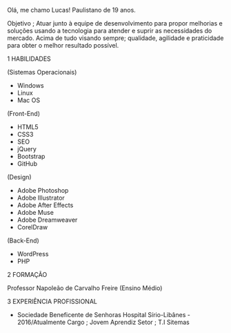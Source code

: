 Olá, me chamo Lucas! Paulistano de 19 anos.

Objetivo ; Atuar junto à equipe de desenvolvimento para propor melhorias e soluções usando a tecnologia para atender e suprir as necessidades do mercado. Acima de tudo visando sempre; qualidade, agilidade e praticidade para obter o melhor resultado possível.

1 HABILIDADES

(Sistemas Operacionais)

- Windows
- Linux 
- Mac OS

(Front-End)

- HTML5
- CSS3
- SEO
- jQuery
- Bootstrap
- GitHub

(Design)

- Adobe Photoshop
- Adobe Illustrator
- Adobe After Effects
- Adobe Muse
- Adobe Dreamweaver
- CorelDraw

(Back-End)

- WordPress
- PHP


2 FORMAÇÃO

Professor Napoleão de Carvalho Freire (Ensino Médio)

3 EXPERIÊNCIA PROFISSIONAL

- Sociedade Beneficente de Senhoras Hospital Sírio-Libânes - 2016/Atualmente
Cargo ; Jovem Aprendiz
Setor ; T.I Sitemas



